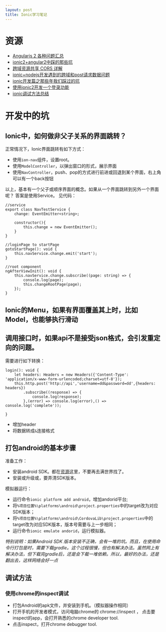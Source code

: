 ```yaml
---
layout: post
title: Ionic学习笔记
---
```


# 资源

* [Angularjs 2 各种问题汇总](https://github.com/kittencup/angular2-ama-cn)
* [ionic2+angular2中踩的那些坑](http://www.cnblogs.com/yanxiaodi/p/5750860.html)
* [跨域资源共享 CORS 详解](http://www.ruanyifeng.com/blog/2016/04/cors.html)
* [ionic+nodejs开发遇到的跨域和post请求数据问题](http://www.cnblogs.com/ytu2010dt/p/5471366.html)
* [ionic开发篇之那些年我们踩过的坑](http://blog.csdn.net/yourlin/article/details/48268361)
* [使用ionic2开发一个登录功能](http://www.cnblogs.com/madyina/p/5970814.html)
* [ionic调试方法总结](http://blog.csdn.net/ioniconline/article/details/50162685)


# 开发中的坑

## Ionic中，如何做非父子关系的界面跳转？

正常情况下，Ionic界面跳转有如下方式：
* 使用`ion-nav`组件，设置root。
* 使用`ModelController`，以弹出窗口的形式，展示界面
* 使用`NavController`，push、pop的方式进行前进或回退到某个界面，右上角可以有一个back按钮


以上，基本有一个父子或顺序界面的概念。如果从一个界面跳转到另外一个界面呢？
答案是使用Service。
见代码：
```
//service
export class NavTestService {
    change: EventEmitter<string>;

    constructor(){
        this.change = new EventEmitter();
    }
}

//loginPage to startPage
gotoStartPage(): void {
    this.navService.change.emit('start');
}

//root component
ngAfterViewInit(): void {
    this.navService.change.subscribe((page: string) => {
        console.log(page);
        this.changeRootPage(page);
    });
}
```

## Ionic的Menu，如果有界面覆盖其上时，比如Model，也能够执行滑动

## 调用接口时，如果api不是接受json格式，会引发重定向的问题。

需要进行如下转换：
```
login(): void {
    let headers: Headers = new Headers({'Content-Type': 'application/x-www-form-urlencoded;charset=utf-8'});
    this.http.post('http://api','username=dd&password=dd',{headers: headers})
        .subscribe((response) => {
            console.log(response);
        },(error) => console.log(error),() => console.log('complete'));

}
```

* 增加header
* 将数据转成`&`连接格式


## 打包android的基本步骤

准备工作：

* 安装android SDK。都在[资源](http://www.androiddevtools.cn/)这里，不要再去满世界找了。
* 安装或升级或，要弄清SDK版本。

模拟器运行：

* 运行命令`ionic platform add android`，增加andorid平台;
* 将`%项目位置%\platforms\android\project.properties`中的target改为对应SDK版本；
* 将`%项目位置%\platforms\android\CordovaLib\project.properties`中的target改为对应SDK版本，版本号需要与上一步相同；
* 运行命令`ionic emulate andorid`，运行模拟器。

*特别说明：如果Android SDK 版本安装不正确，会有一堆的坑。而且，在使用命令行打包是时，需要下载gradle。这个过程很慢，但也有解决办法。虽然网上有解决办法，但下载完gradle后，还是会下载一堆依赖。所以，最好的办法，还是翻出去，这样网络会好一点*

## 调试方法

### 使用chrome的inspect调试

* 打包Android的apk文件，并安装到手机。（模拟器操作相同）
* 打开手机的开发者模式，访问电脑chrome的 chrome://inspect ， 点击要inspect的app，会打开熟悉的chrome developer tool.
* 点击inspect，打开chrome debugger tool.




